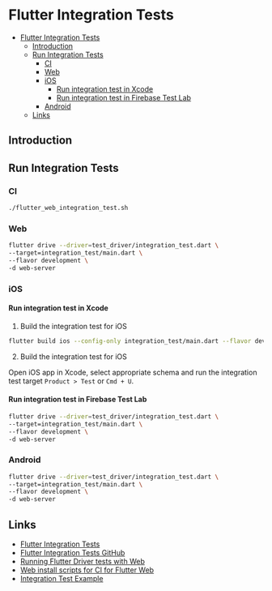 # Flutter Integration Tests

* [Flutter Integration Tests](#flutter-integration-tests)
  * [Introduction](#introduction)
  * [Run Integration Tests](#run-integration-tests)
    * [CI](#ci)
    * [Web](#web)
    * [iOS](#ios)
      * [Run integration test in Xcode](#run-integration-test-in-xcode)
      * [Run integration test in Firebase Test Lab](#run-integration-test-in-firebase-test-lab)
    * [Android](#android)
  * [Links](#links)

## Introduction

## Run Integration Tests

### CI

```sh
./flutter_web_integration_test.sh
```

### Web

```sh
flutter drive --driver=test_driver/integration_test.dart \
--target=integration_test/main.dart \
--flavor development \
-d web-server
```

### iOS

#### Run integration test in Xcode

1. Build the integration test for iOS

```sh
flutter build ios --config-only integration_test/main.dart --flavor development
```

2. Build the integration test for iOS

Open iOS app in Xcode, select appropriate schema and run the integration test target `Product > Test` or `Cmd + U`.

#### Run integration test in Firebase Test Lab

```sh
flutter drive --driver=test_driver/integration_test.dart \
--target=integration_test/main.dart \
--flavor development \
-d web-server
```

### Android

```sh
flutter drive --driver=test_driver/integration_test.dart \
--target=integration_test/main.dart \
--flavor development \
-d web-server
```

## Links

* [Flutter Integration Tests](https://flutter.dev/docs/testing/integration-tests)
* [Flutter Integration Tests GitHub](https://github.com/flutter/flutter/tree/main/packages/integration_test)
* [Running Flutter Driver tests with Web](https://github.com/flutter/flutter/wiki/Running-Flutter-Driver-tests-with-Web)
* [Web install scripts for CI for Flutter Web](https://github.com/flutter/web_installers/tree/master)
* [Integration Test Example](https://github.com/flutter/flutter/tree/main/packages/integration_test/example)
